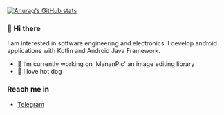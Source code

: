 
[![Anurag's GitHub stats](https://github-readme-stats.vercel.app/api?username=mohammad3125&count_private=true&show_icons=true&theme=gruvbox)](https://github.com/anuraghazra/github-readme-stats)

### 👋 Hi there
I am interested in software engineering and electronics. I develop android applications with Kotlin and Android Java Framework.

 - 🔭 I’m currently working on 'MananPic' an image editing library
 - 🌭 I love hot dog

### Reach me in
- [Telegram](https://telegram.me/Mohammad3125)

